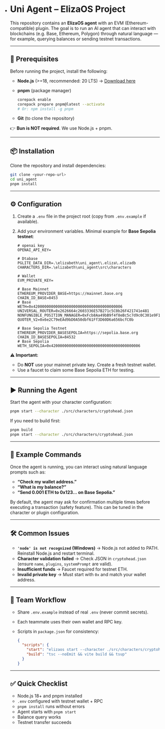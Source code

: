 - # Uni Agent – ElizaOS Project

  This repository contains an **ElizaOS agent** with an EVM (Ethereum-compatible) plugin.
   The goal is to run an AI agent that can interact with blockchains (e.g. Base, Ethereum, Polygon) through natural language — for example, querying balances or sending testnet transactions.

  ------

  ## 🚀 Prerequisites

  Before running the project, install the following:

  - **Node.js** (>=18, recommended: 20 LTS) → [Download here](https://nodejs.org/en/download)

  - **pnpm** (package manager)

    ```bash
    corepack enable
    corepack prepare pnpm@latest --activate
    # Or: npm install -g pnpm
    ```

  - **Git** (to clone the repository)

  👉 **Bun is NOT required**. We use Node.js + pnpm.

  ------

  ## 📦 Installation

  Clone the repository and install dependencies:

  ```bash
  git clone <your-repo-url>
  cd uni_agent
  pnpm install
  ```

  ------

  ## ⚙️ Configuration

  1. Create a `.env` file in the project root (copy from `.env.example` if available).

  2. Add your environment variables.
      Minimal example for **Base Sepolia testnet**:

     ```env
     # openai key
     OPENAI_API_KEY=
     
     # Dtabase
     PGLITE_DATA_DIR=.\elizabeth\uni_agent\.eliza\.elizadb
     CHARACTERS_DIR=.\elizabeth\uni_agent\src\characters
     
     # Wallet
     EVM_PRIVATE_KEY=
     
     # Base Mainnet
     ETHEREUM_PROVIDER_BASE=https://mainnet.base.org
     CHAIN_ID_BASE=8453
     # Base
     WETH=0x4200000000000000000000000000000000000006
     UNIVERSAL_ROUTER=0x2626664c2603336E57B271c5C0b26F421741e481
     NONFUNGIBLE_POSITION_MANAGER=0xFcb8Aa49bB9f4f8eBc5c7d9c0C301e9F1e0D3fA8
     QUOTER_V2=0x6e2C79eEAd9bD0A50dbf61Ff3D60D6a656bcfC0b
     
     # Base Sepolia Testnet
     ETHEREUM_PROVIDER_BASESEPOLIA=https://sepolia.base.org
     CHAIN_ID_BASESEPOLIA=84532
     # Base Sepolia
     WETH_SEPOLIA=0x4200000000000000000000000000000000000006
     ```

  ⚠️ **Important:**

  - Do **NOT** use your mainnet private key. Create a fresh testnet wallet.
  - Use a faucet to claim some Base Sepolia ETH for testing.

  ------

  ## ▶️ Running the Agent

  Start the agent with your character configuration:

  ```bash
  pnpm start --character ./src/characters/cryptohead.json
  ```

  If you need to build first:

  ```bash
  pnpm build
  pnpm start --character ./src/characters/cryptohead.json
  ```

  ------

  ## 💬 Example Commands

  Once the agent is running, you can interact using natural language prompts such as:

  - **“Check my wallet address.”**
  - **“What is my balance?”**
  - **“Send 0.001 ETH to 0x123... on Base Sepolia.”**

  By default, the agent may ask for confirmation multiple times before executing a transaction (safety feature). This can be tuned in the character or plugin configuration.

  ------

  ## 🛠 Common Issues

  - **`'node' is not recognized` (Windows)** → Node.js not added to PATH. Reinstall Node.js and restart terminal.
  - **Character validation failed** → Check JSON in `cryptohead.json` (ensure `name`, `plugins`, `systemPrompt` are valid).
  - **Insufficient funds** → Faucet required for testnet ETH.
  - **Invalid private key** → Must start with `0x` and match your wallet address.

  ------

  ## 🤝 Team Workflow

  - Share `.env.example` instead of real `.env` (never commit secrets).

  - Each teammate uses their own wallet and RPC key.

  - Scripts in `package.json` for consistency:

    ```json
    {
      "scripts": {
        "start": "elizaos start --character ./src/characters/cryptohead.json",
        "build": "tsc --noEmit && vite build && tsup"
      }
    }
    ```

  ------

  ## ✅ Quick Checklist

  -  Node.js 18+ and pnpm installed
  -  `.env` configured with testnet wallet + RPC
  -  `pnpm install` runs without errors
  -  Agent starts with `pnpm start`
  -  Balance query works
  -  Testnet transfer succeeds
